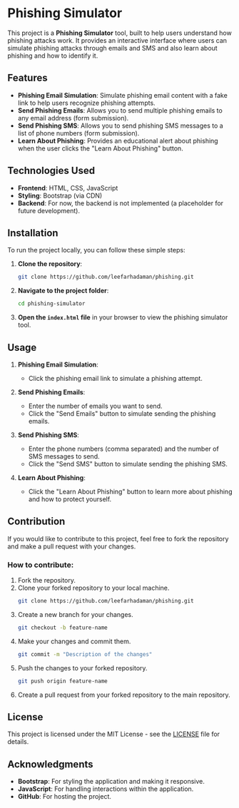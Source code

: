 # Phishing Simulator

This project is a **Phishing Simulator** tool, built to help users understand how phishing attacks work. It provides an interactive interface where users can simulate phishing attacks through emails and SMS and also learn about phishing and how to identify it.

## Features
- **Phishing Email Simulation**: Simulate phishing email content with a fake link to help users recognize phishing attempts.
- **Send Phishing Emails**: Allows you to send multiple phishing emails to any email address (form submission).
- **Send Phishing SMS**: Allows you to send phishing SMS messages to a list of phone numbers (form submission).
- **Learn About Phishing**: Provides an educational alert about phishing when the user clicks the "Learn About Phishing" button.

## Technologies Used
- **Frontend**: HTML, CSS, JavaScript
- **Styling**: Bootstrap (via CDN)
- **Backend**: For now, the backend is not implemented (a placeholder for future development).

## Installation

To run the project locally, you can follow these simple steps:

1. **Clone the repository**:
    ```bash
    git clone https://github.com/leefarhadaman/phishing.git
    ```

2. **Navigate to the project folder**:
    ```bash
    cd phishing-simulator
    ```

3. **Open the `index.html` file** in your browser to view the phishing simulator tool.

## Usage

1. **Phishing Email Simulation**:
    - Click the phishing email link to simulate a phishing attempt.
    
2. **Send Phishing Emails**:
    - Enter the number of emails you want to send.
    - Click the "Send Emails" button to simulate sending the phishing emails.
    
3. **Send Phishing SMS**:
    - Enter the phone numbers (comma separated) and the number of SMS messages to send.
    - Click the "Send SMS" button to simulate sending the phishing SMS.

4. **Learn About Phishing**:
    - Click the "Learn About Phishing" button to learn more about phishing and how to protect yourself.

## Contribution

If you would like to contribute to this project, feel free to fork the repository and make a pull request with your changes.

### How to contribute:
1. Fork the repository.
2. Clone your forked repository to your local machine.
    ```bash
    git clone https://github.com/leefarhadaman/phishing.git
    ```
3. Create a new branch for your changes.
    ```bash
    git checkout -b feature-name
    ```
4. Make your changes and commit them.
    ```bash
    git commit -m "Description of the changes"
    ```
5. Push the changes to your forked repository.
    ```bash
    git push origin feature-name
    ```
6. Create a pull request from your forked repository to the main repository.

## License

This project is licensed under the MIT License - see the [LICENSE](LICENSE) file for details.

## Acknowledgments

- **Bootstrap**: For styling the application and making it responsive.
- **JavaScript**: For handling interactions within the application.
- **GitHub**: For hosting the project.
